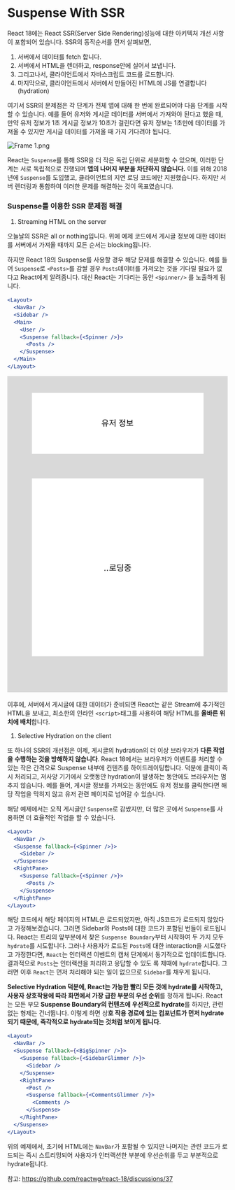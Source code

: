 # Suspense With SSR

React 18에는 React SSR(Server Side Rendering)성능에 대한 아키텍처 개선 사항이 포함되어 있습니다. SSR의 동작순서를 먼저 살펴보면, 

1. 서버에서 데이터를 fetch 합니다.
2. 서버에서 HTML을 렌더하고, response안에 실어서 보냅니다.
3. 그리고나서, 클라이언트에서 자바스크립트 코드를 로드합니다.
4. 마지막으로, 클라이언트에서 서버에서 만들어진 HTML에 JS를 연결합니다 (hydration) 

여기서 SSR의 문제점은 각 단계가 전체 앱에 대해 한 번에 완료되어야 다음 단계를 시작할 수 있습니다. 예를 들어 유저와 게시글 데이터를 서버에서 가져와야 된다고 했을 때, 만약 유저 정보가 1초 게시글 정보가 10초가 걸린다면 유저 정보는 1초만에 데이터를 가져올 수 있지만 게시글 데이터를 가져올 때 가지 기다려야 됩니다. 

![Frame 1.png](../images/suspenseWithSSR1.png.png)

React는 `Suspense`를 통해 SSR을 더 작은 독립 단위로 세분화할 수 있으며, 이러한 단계는 서로 독립적으로 진행되며 **앱의 나머지 부분을 차단하지 않습니다.** 이를 위해 2018년에 `Suspense`를 도입했고, 클라이언트의 지연 로딩 코드에만 지원했습니다. 하지만 서버 렌더링과 통합하여 이러한 문제를 해결하는 것이 목표였습니다.

### Suspense를 이용한 SSR 문제점 해결

1. Streaming HTML on the server

오늘날의 SSR은 all or nothing입니다. 위에 예제 코드에서 게시글 정보에 대한 데이터를 서버에서 가져올 때까지 모든 순서는 blocking됩니다.

하지만 React 18의 Suspense를 사용할 경우 해당 문제를 해결할 수 있습니다. 예를 들어 `Suspense`로 `<Posts>`를 감쌀 경우 `Posts`데이터를 가져오는 것을 기다릴 필요가 없다고 React에게 알려줍니다. 대신 React는 기다리는 동안 `<Spinner/>` 를 노출하게 됩니다.

```jsx
<Layout>
  <NavBar />
  <Sidebar />
  <Main>
    <User />
    <Suspense fallback={<Spinner />}>
      <Posts />
    </Suspense>
  </Main>
</Layout>
```

![로딩중.png](../images/suspenseWithSSR2.png)

이후에, 서버에서 게시글에 대한 데이터가 준비되면 React는 같은 Stream에 추가적인 HTML을 보내고, 최소한의 인라인 `<script>`태그를 사용하여 해당 HTML를 **올바른 위치에 배치**합니다.

1. Selective Hydration on the client

또 하나의 SSR의 개선점은 이제, 게시글의 hydration의 더 이상 브라우저가 **다른 작업을 수행하는 것을 방해하지 않습니다**. React 18에서는 브라우저가 이벤트를 처리할 수 있는 작은 간격으로 Suspense 내부에 컨텐츠를 하이드레이팅합니다. 덕분에 클릭이 즉시 처리되고, 저사양 기기에서 오랫동안 hydration이 발생하는 동안에도 브라우저는 멈추지 않습니다. 예를 들어, 게시글 정보를 가져오는 동안에도 유저 정보를 클릭한다면 해당 작업을 막히지 않고 유저 관련 페이지로 넘어갈 수 있습니다. 

해당 예제에서는 오직 게시글만 `Suspense`로 감쌌지만, 더 많은 곳에서 `Suspense`를 사용하면 더 효율적인 작업을 할 수 있습니다. 

```jsx
<Layout>
  <NavBar />
  <Suspense fallback={<Spinner />}>
    <Sidebar />
  </Suspense>
  <RightPane>
    <Suspense fallback={<Spinner />}>
      <Posts />
    </Suspense>
  </RightPane>
</Layout>
```

해당 코드에서 해당 페이지의 HTML은 로드되었지만, 아직 JS코드가 로드되지 않았다고 가정해보겠습니다. 그러면 Sidebar와 Posts에 대한 코드가 포함된 번들이 로드됩니다. React는 트리의 앞부분에서 찾은 `Suspense Boundary`부터 시작하여 두 가지 모두 `hydrate`를 시도합니다. 그러나 사용자가 로드된 `Posts`에 대한 interaction을 시도했다고 가정한다면, `React`는 인터랙션 이벤트의 캡처 단계에서 동기적으로 업데이트합니다. 결과적으로 `Posts`는 인터랙션을 처리하고 응답할 수 있도 록 제때에 `hydrate`합니다. 그러면 이후  `React`는 먼저 처리해야 되는 일이 없으므로 `Sidebar`를 채우게 됩니다.

**Selective Hydration 덕분에, React는 가능한 빨리 모든 것에 hydrate를 시작하고, 사용자 상호작용에 따라 화면에서 가장 급한 부분의 우선 순위**를 정하게 됩니다. React는 모든 부모 **Suspense Boundary의 컨텐츠에 우선적으로 hydrate**를 하지만, 관련 없는 형제는 건너뜁니다. 이렇게 하면 상**호 작용 경로에 있는 컴포넌트가 먼저 hydrate되기 때문에, 즉각적으로 hydrate되는 것처럼 보이게 됩니다.**

```jsx
<Layout>
  <NavBar />
  <Suspense fallback={<BigSpinner />}>
    <Suspense fallback={<SidebarGlimmer />}>
      <Sidebar />
    </Suspense>
    <RightPane>
      <Post />
      <Suspense fallback={<CommentsGlimmer />}>
        <Comments />
      </Suspense>
    </RightPane>
  </Suspense>
</Layout>
```

위의 예제에서, 초기에 HTML에는 `NavBar`가 포함될 수 있지만 나머지는 관련 코드가 로드되는 즉시 스트리밍되어 사용자가 인터랙션한 부분에 우선순위를 두고 부분적으로 hydrate됩니다. 

참고: https://github.com/reactwg/react-18/discussions/37
